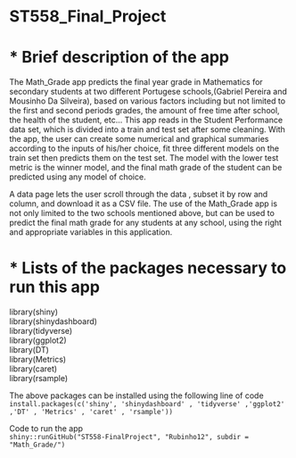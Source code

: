 # ST558_Final_Project

  # * Brief description of the app  
  The Math_Grade app predicts the final year grade in Mathematics for secondary students at two different Portugese schools,(Gabriel Pereira and Mousinho Da Silveira),     based on various factors including but not limited to the first and second periods grades, the amount of free time after school, the health of the student, etc... 
  This app reads in the Student Performance data set, which is divided into a train and test set after some cleaning. With the app, the user can create some numerical and   graphical summaries according to the inputs of his/her choice, fit three different models on the train set then predicts them on the test set. The model with the lower
  test metric is the winner model, and the final math grade of the student can be predicted using any model of choice.  
  
  A data page lets the user scroll through the data , subset it by row and column, and download it as a CSV file. The use of the Math_Grade app is not only limited to the
  two schools mentioned above, but can be used to predict the final math grade for any students at any school, using the right and appropriate variables in this application.  
  
  # * Lists of the packages necessary to run this app
  library(shiny)  
  library(shinydashboard)  
  library(tidyverse)  
  library(ggplot2)  
  library(DT)  
  library(Metrics)  
  library(caret)  
  library(rsample)  
  
  The above packages can be installed using the following line of code  
  `install.packages(c('shiny', 'shinydashboard' , 'tidyverse' ,'ggplot2' ,'DT' , 'Metrics' , 'caret' , 'rsample'))`  
  
  Code to run the app  
  `shiny::runGitHub("ST558-FinalProject", "Rubinho12", subdir = "Math_Grade/")`
 
  
